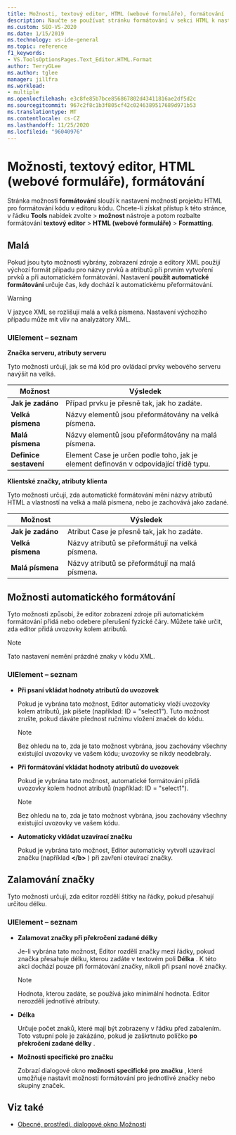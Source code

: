 ```yaml
---
title: Možnosti, textový editor, HTML (webové formuláře), formátování
description: Naučte se používat stránku formátování v sekci HTML k nastavení možností projektu HTML pro formátování kódu v editoru kódu.
ms.custom: SEO-VS-2020
ms.date: 1/15/2019
ms.technology: vs-ide-general
ms.topic: reference
f1_keywords:
- VS.ToolsOptionsPages.Text_Editor.HTML.Format
author: TerryGLee
ms.author: tglee
manager: jillfra
ms.workload:
- multiple
ms.openlocfilehash: e3c8fe85b7bce856867802d43411816ae2df5d2c
ms.sourcegitcommit: 967c2f8c1b3f805cf42c0246389517689d971b53
ms.translationtype: MT
ms.contentlocale: cs-CZ
ms.lasthandoff: 11/25/2020
ms.locfileid: "96040976"
---
```

# <a name="options-text-editor-html-web-forms-formatting"></a>Možnosti, textový editor, HTML (webové formuláře), formátování

Stránka možnosti **formátování** slouží k nastavení možností projektu HTML pro formátování kódu v editoru kódu. Chcete-li získat přístup k této stránce, v řádku **Tools** nabídek zvolte  >  **možnost** nástroje a potom rozbalte formátování **textový editor**  >  **HTML (webové formuláře)**  >  **Formatting**.

## <a name="capitalization"></a>Malá

Pokud jsou tyto možnosti vybrány, zobrazení zdroje a editory XML použijí výchozí formát případu pro názvy prvků a atributů při prvním vytvoření prvků a při automatickém formátování. Nastavení **použít automatické formátování** určuje čas, kdy dochází k automatickému přeformátování.

> [!WARNING]
> V jazyce XML se rozlišují malá a velká písmena. Nastavení výchozího případu může mít vliv na analyzátory XML.

### <a name="uielement-list"></a>UIElement – seznam

**Značka serveru, atributy serveru**

Tyto možnosti určují, jak se má kód pro ovládací prvky webového serveru navýšit na velká.

|Možnost|Výsledek|
|---------------------------------|------------------------------|
|**Jak je zadáno**|Případ prvku je přesně tak, jak ho zadáte.|
|**Velká písmena**|Názvy elementů jsou přeformátovány na velká písmena.|
|**Malá písmena**|Názvy elementů jsou přeformátovány na malá písmena.|
|**Definice sestavení**|Element Case je určen podle toho, jak je element definován v odpovídající třídě typu.|

**Klientské značky, atributy klienta**

Tyto možnosti určují, zda automatické formátování mění názvy atributů HTML a vlastností na velká a malá písmena, nebo je zachovává jako zadané.

|Možnost|Výsledek|
|---------------------------------|------------------------------|
|**Jak je zadáno**|Atribut Case je přesně tak, jak ho zadáte.|
|**Velká písmena**|Názvy atributů se přeformátují na velká písmena.|
|**Malá písmena**|Názvy atributů se přeformátují na malá písmena.|

## <a name="automatic-formatting-options"></a>Možnosti automatického formátování

Tyto možnosti způsobí, že editor zobrazení zdroje při automatickém formátování přidá nebo odebere přerušení fyzické čáry. Můžete také určit, zda editor přidá uvozovky kolem atributů.

> [!NOTE]
> Tato nastavení nemění prázdné znaky v kódu XML.

### <a name="uielement-list"></a>UIElement – seznam

- **Při psaní vkládat hodnoty atributů do uvozovek**

   Pokud je vybrána tato možnost, Editor automaticky vloží uvozovky kolem atributů, jak píšete (například: ID = "select1"). Tuto možnost zrušte, pokud dáváte přednost ručnímu vložení značek do kódu.

   > [!NOTE]
   > Bez ohledu na to, zda je tato možnost vybrána, jsou zachovány všechny existující uvozovky ve vašem kódu; uvozovky se nikdy neodebraly.

- **Při formátování vkládat hodnoty atributů do uvozovek**

   Pokud je vybrána tato možnost, automatické formátování přidá uvozovky kolem hodnot atributů (například: ID = "select1").

   > [!NOTE]
   > Bez ohledu na to, zda je tato možnost vybrána, jsou zachovány všechny existující uvozovky ve vašem kódu.

- **Automaticky vkládat uzavírací značku**

   Pokud je vybrána tato možnost, Editor automaticky vytvoří uzavírací značku (například **\</b>** ) při zavření otevírací značky.

## <a name="tag-wrapping"></a>Zalamování značky

Tyto možnosti určují, zda editor rozdělí štítky na řádky, pokud přesahují určitou délku.

### <a name="uielement-list"></a>UIElement – seznam

- **Zalamovat značky při překročení zadané délky**

   Je-li vybrána tato možnost, Editor rozdělí značky mezi řádky, pokud značka přesahuje délku, kterou zadáte v textovém poli **Délka** . K této akci dochází pouze při formátování značky, nikoli při psaní nové značky.

   > [!NOTE]
   > Hodnota, kterou zadáte, se používá jako minimální hodnota. Editor nerozdělí jednotlivé atributy.

- **Délka**

   Určuje počet znaků, které mají být zobrazeny v řádku před zabalením. Toto vstupní pole je zakázáno, pokud je zaškrtnuto políčko **po překročení zadané délky** .

- **Možnosti specifické pro značku**

   Zobrazí dialogové okno **možnosti specifické pro značku** , které umožňuje nastavit možnosti formátování pro jednotlivé značky nebo skupiny značek.

## <a name="see-also"></a>Viz také

- [Obecné, prostředí, dialogové okno Možnosti](../../ide/reference/general-environment-options-dialog-box.md)
